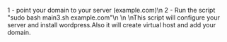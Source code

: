 1 - point your domain to your server (example.com)\n
2 - Run the script "sudo bash main3.sh example.com"\n
\n
\nThis script will configure your server and install wordpress.Also it will create virtual host and add your domain.
